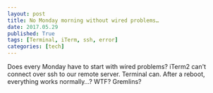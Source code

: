 ```yaml
---
layout: post
title: No Monday morning without wired problems…
date: 2017.05.29
published: True
tags: [Terminal, iTerm, ssh, error]
categories: [tech]
---
```


Does every Monday have to start with wired problems? iTerm2 can't connect over ssh to our remote server. Terminal can. After a reboot, everything works normally…? WTF? Gremlins?  
